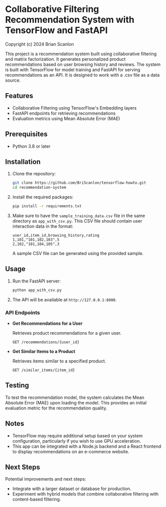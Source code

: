 # Collaborative Filtering Recommendation System with TensorFlow and FastAPI
Copyright (c) 2024 Brian Scanlon

This project is a recommendation system built using collaborative filtering and matrix factorization. It generates personalized product recommendations based on user browsing history and reviews. The system is built with TensorFlow for model training and FastAPI for serving recommendations as an API. It is designed to work with a .csv file as a data source.

## Features

- Collaborative Filtering using TensorFlow's Embedding layers
- FastAPI endpoints for retrieving recommendations
- Evaluation metrics using Mean Absolute Error (MAE)

## Prerequisites

- Python 3.8 or later

## Installation

1. Clone the repository:

   ```bash
   git clone https://github.com/BriScanlon/tensorflow-howto.git
   cd recommendation-system
   ```

2. Install the required packages:

   ```bash
   pip install -r requirements.txt
   ```

3. Make sure to have the `sample_training_data.csv` file in the same directory as `app_with_csv.py`. This CSV file should contain user interaction data in the format:

   ```csv
   user_id,item_id,browsing_history,rating
   1,101,"101,102,103",5
   2,102,"101,104,105",3
   ```

   A sample CSV file can be generated using the provided sample.

## Usage

1. Run the FastAPI server:

   ```bash
   python app_with_csv.py
   ```

2. The API will be available at `http://127.0.0.1:8000`.

### API Endpoints

- **Get Recommendations for a User**

  Retrieves product recommendations for a given user.

  ```http
  GET /recommendations/{user_id}
  ```

- **Get Similar Items to a Product**

  Retrieves items similar to a specified product.

  ```http
  GET /similar_items/{item_id}
  ```

## Testing

To test the recommendation model, the system calculates the Mean Absolute Error (MAE) upon loading the model. This provides an initial evaluation metric for the recommendation quality.

## Notes

- TensorFlow may require additional setup based on your system configuration, particularly if you wish to use GPU acceleration.
- This app can be integrated with a Node.js backend and a React frontend to display recommendations on an e-commerce website.

## Next Steps

Potential improvements and next steps:

- Integrate with a larger dataset or database for production.
- Experiment with hybrid models that combine collaborative filtering with content-based filtering.
